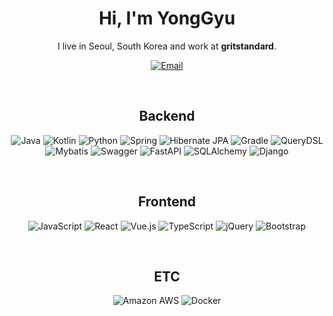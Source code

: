 <h1 align="center">Hi, I'm YongGyu</h1>
<p align="center">I live in Seoul, South Korea and work at <b>gritstandard</b>.</p>

<p align="center">
  <a href="mailto:yongvkfl@gmail.com">
    <img src="https://img.shields.io/badge/gmail-%23D14836.svg?&style=for-the-badge&logo=gmail&logoColor=white" alt="Email">
  </a>
</p>

</br>

<h2 align="center">Backend</h2>
<p align="center">
  <img src="https://img.shields.io/badge/JAVA-007396?style=for-the-badge&logo=java&logoColor=white" alt="Java">
  <img src="https://img.shields.io/badge/Kotlin-0095D5?style=for-the-badge&logo=kotlin&logoColor=white" alt="Kotlin">
  <img src="https://img.shields.io/badge/Python-3776AB?style=for-the-badge&logo=python&logoColor=white" alt="Python">
  <img src="https://img.shields.io/badge/Spring-6DB33F?style=for-the-badge&logo=spring&logoColor=white" alt="Spring">
  <img src="https://img.shields.io/badge/Hibernate%20JPA-59666C?style=for-the-badge&logo=hibernate&logoColor=white" alt="Hibernate JPA">
  <img src="https://img.shields.io/badge/Gradle-02303A?style=for-the-badge&logo=gradle&logoColor=white" alt="Gradle">
  <img src="https://img.shields.io/badge/QueryDSL-FF9A13?style=for-the-badge" alt="QueryDSL">
  <img src="https://img.shields.io/badge/Mybatis-FF4500?style=for-the-badge" alt="Mybatis">
  <img src="https://img.shields.io/badge/Swagger-85EA2D?style=for-the-badge&logo=swagger&logoColor=white" alt="Swagger">
  <img src="https://img.shields.io/badge/FastAPI-009688?style=for-the-badge&logo=fastapi&logoColor=white" alt="FastAPI">
  <img src="https://img.shields.io/badge/SQLAlchemy-033800?style=for-the-badge" alt="SQLAlchemy">
  <img src="https://img.shields.io/badge/Django-092E20?style=for-the-badge&logo=django&logoColor=white" alt="Django">
</p>

</br>

<h2 align="center">Frontend</h2>
<p align="center">
  <img src="https://img.shields.io/badge/JavaScript-F7DF1E?style=for-the-badge&logo=javascript&logoColor=black" alt="JavaScript">
  <img src="https://img.shields.io/badge/React-20232A?style=for-the-badge&logo=react&logoColor=61DAFB" alt="React">
  <img src="https://img.shields.io/badge/Vue-4FC08D?style=for-the-badge&logo=vue.js&logoColor=white" alt="Vue.js">
  <img src="https://img.shields.io/badge/TypeScript-3178C6?style=for-the-badge&logo=typescript&logoColor=white" alt="TypeScript">
  <img src="https://img.shields.io/badge/JQuery-0769AD?style=for-the-badge&logo=jquery&logoColor=white" alt="jQuery">
  <img src="https://img.shields.io/badge/Bootstrap-563D7C?style=for-the-badge&logo=bootstrap&logoColor=white" alt="Bootstrap">
</p>

</br>

<h2 align="center">ETC</h2>
<p align="center">
  <img src="https://img.shields.io/badge/AWS-232F3E?style=for-the-badge&logo=amazon-aws&logoColor=white" alt="Amazon AWS">
  <img src="https://img.shields.io/badge/Docker-2496ED?style=for-the-badge&logo=docker&logoColor=white" alt="Docker">
</p>

</br>

